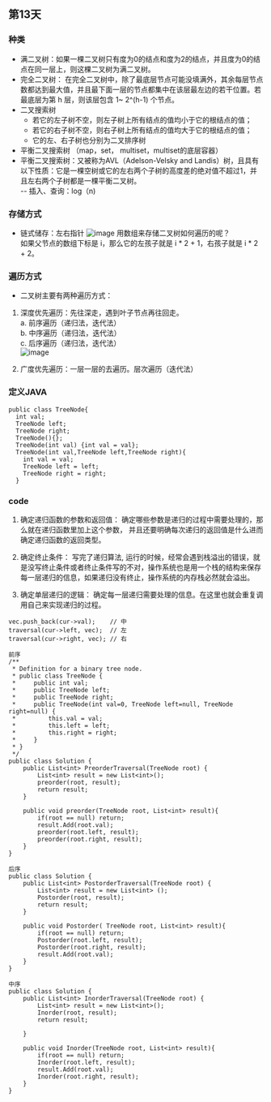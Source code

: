 ## 第13天

### 种类
- 满二叉树：如果一棵二叉树只有度为0的结点和度为2的结点，并且度为0的结点在同一层上，则这棵二叉树为满二叉树。  
- 完全二叉树： 在完全二叉树中，除了最底层节点可能没填满外，其余每层节点数都达到最大值，并且最下面一层的节点都集中在该层最左边的若干位置。若最底层为第 h 层，则该层包含 1~ 2^(h-1)  个节点。  
- 二叉搜索树
  - 若它的左子树不空，则左子树上所有结点的值均小于它的根结点的值；  
  - 若它的右子树不空，则右子树上所有结点的值均大于它的根结点的值；  
  - 它的左、右子树也分别为二叉排序树  
 - 平衡二叉搜索树 （map，set， multiset，multiset的底层容器）
- 平衡二叉搜索树：又被称为AVL（Adelson-Velsky and Landis）树，且具有以下性质：它是一棵空树或它的左右两个子树的高度差的绝对值不超过1，并且左右两个子树都是一棵平衡二叉树。  
-- 插入、查询：log（n)

### 存储方式
- 链式储存：左右指针
![image](https://user-images.githubusercontent.com/95901644/215009628-8f02e0c5-a59f-4646-8743-e57ea7a6d6bf.png)
用数组来存储二叉树如何遍历的呢？  
如果父节点的数组下标是 i，那么它的左孩子就是 i * 2 + 1，右孩子就是 i * 2 + 2。  

### 遍历方式 
- 二叉树主要有两种遍历方式：

1. 深度优先遍历：先往深走，遇到叶子节点再往回走。  
  a. 前序遍历（递归法，迭代法）   
  b. 中序遍历（递归法，迭代法）  
  c. 后序遍历（递归法，迭代法）  
  ![image](https://user-images.githubusercontent.com/95901644/215010364-c3d9c26a-4504-409c-b60b-a3a60d8a6dd0.png)

2. 广度优先遍历：一层一层的去遍历。层次遍历（迭代法）


### 定义JAVA
```
public class TreeNode{
  int val;
  TreeNode left;
  TreeNode right;
  TreeNode(){};
  TreeNode(int val) {int val = val};
  TreeNode(int val,TreeNode left,TreeNode right){
    int val = val;
    TreeNode left = left;
    TreeNode right = right;
  }
  ```

### code

1. 确定递归函数的参数和返回值： 确定哪些参数是递归的过程中需要处理的，那么就在递归函数里加上这个参数， 并且还要明确每次递归的返回值是什么进而确定递归函数的返回类型。   

2. 确定终止条件： 写完了递归算法, 运行的时候，经常会遇到栈溢出的错误，就是没写终止条件或者终止条件写的不对，操作系统也是用一个栈的结构来保存每一层递归的信息，如果递归没有终止，操作系统的内存栈必然就会溢出。  

3. 确定单层递归的逻辑： 确定每一层递归需要处理的信息。在这里也就会重复调用自己来实现递归的过程。   

```
vec.push_back(cur->val);    // 中
traversal(cur->left, vec);  // 左
traversal(cur->right, vec); // 右
```
```
前序
/**
 * Definition for a binary tree node.
 * public class TreeNode {
 *     public int val;
 *     public TreeNode left;
 *     public TreeNode right;
 *     public TreeNode(int val=0, TreeNode left=null, TreeNode right=null) {
 *         this.val = val;
 *         this.left = left;
 *         this.right = right;
 *     }
 * }
 */
public class Solution {
    public List<int> PreorderTraversal(TreeNode root) {
        List<int> result = new List<int>();
        preorder(root, result);
        return result;
    }

    public void preorder(TreeNode root, List<int> result){
        if(root == null) return;
        result.Add(root.val);
        preorder(root.left, result);
        preorder(root.right, result);
    }
}
```

```
后序
public class Solution {
    public List<int> PostorderTraversal(TreeNode root) {
        List<int> result = new List<int> ();
        Postorder(root, result);
        return result;
    }

    public void Postorder( TreeNode root, List<int> result){
        if(root == null) return;
        Postorder(root.left, result);
        Postorder(root.right, result);
        result.Add(root.val);
    }
}
```
```
中序
public class Solution {
    public List<int> InorderTraversal(TreeNode root) {
        List<int> result = new List<int>();
        Inorder(root, result);
        return result;

    }

    public void Inorder(TreeNode root, List<int> result){
        if(root == null) return;
        Inorder(root.left, result);
        result.Add(root.val);
        Inorder(root.right, result);
    }
}
```
